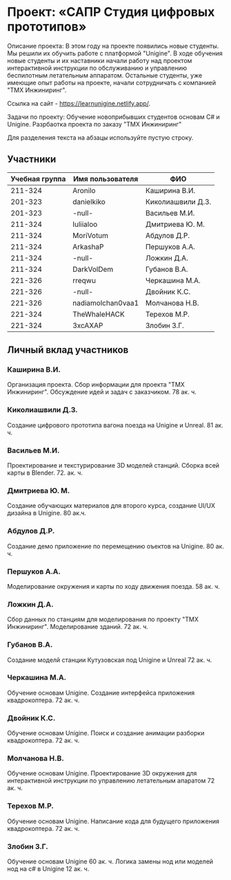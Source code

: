# Проект: «САПР Студия цифровых прототипов»

Описание проекта: В этом году на проекте появились новые студенты. Мы решили их обучить работе с платформой "Unigine". В ходе обучения новые студенты и их наставники начали работу над проектом интерактивной инструкции по обслуживанию и управлению беспилотным летательным аппаратом. Остальные студенты, уже имеющие опыт работы на проекте, начали сотрудничать с компанией "ТМХ Инжиниринг".

Ссылка на сайт - https://learnunigine.netlify.app/.

Задачи по проекту: 
    Обучение новоприбывших студентов основам C# и Unigine.
    Разрбаотка проекта по заказу "ТМХ Инжиниринг"

Для разделения текста на абзацы используйте пустую строку.

## Участники

| Учебная группа | Имя пользователя | ФИО                      |
|----------------|------------------|--------------------------|
| 211-324        | Aronilo          | Каширина В.И.            |
| 201-323        | danielkiko       | Киколиашвили Д.З.        |
| 201-323        | -null-           | Васильев М.И.            |
| 211-324        | Iuliialoo        | Дмитриева Ю. М.          |
| 211-324        | MoriVotum        | Абдулов Д.Р.             |
| 211-324        | ArkashaP         | Першуков А.А.            |
| 211-324        | -null-           | Ложкин Д.А.              |
| 211-324        | DarkVolDem       | Губанов В.А.             |
| 221-326        | rreqwu           | Черкашина М.А.           |
| 221-326        | -null-           | Двойник К.С.             |
| 221-326        | nadiamolchan0vaa1| Молчанова Н.В.           |
| 221-324        | TheWhaleHACK     | Терехов М.Р.             |
| 221-324        | 3xcAXAP          | Злобин З.Г.              |

## Личный вклад участников

### Каширина В.И.

Организация проекта. Сбор информации для проекта "ТМХ Инжиниринг". Обсуждение идей и задач с заказчиком. 78 ак. ч.

### Киколиашвили Д.З.

Создание цифрового прототипа вагона поезда на Unigine и Unreal. 81 ак. ч.

### Васильев М.И.

Проектирование и текстурирование 3D моделей станций. Сборка всей карты в Blender. 72. ак. ч.

### Дмитриева Ю. М.

Создание обучающих материалов для второго курса, создание UI/UX дизайна в Unigine. 80 ак.ч.

### Абдулов Д.Р.

Создание демо приложение по перемещению оъектов на Unigine. 80 ак. ч.

### Першуков А.А.

Моделирование окружения и карты по ходу движения поезда. 58 ак. ч.

### Ложкин Д.А.

Сбор данных по станциям для моделирования по проекту "ТМХ Инжиниринг". Моделирование зданий. 72 ак. ч.

### Губанов В.А.

Создание моделй станции Кутузовская под Unigine и Unreal 72 ак. ч.  

### Черкашина М.А.

Обучение основам Unigine. Создание интерфейса приложения квадрокоптера. 72 ак. ч.

### Двойник К.С.

Обучение основам Unigine. Поиск и создание анимации разборки квадрокоптера. 72 ак. ч.

### Молчанова Н.В.

Обучение основам Unigine. Проектирование 3D окружения для интерактивной инструкции по управлению летательным апаратом 72 ак. ч.

### Терехов М.Р.

Обучение основам Unigine. Написание кода для будущего приложения квадрокоптера. 72 ак. ч.

### Злобин З.Г.

Обучение основам Unigine 60 ак. ч. Логика замены нод или моделей нод на c# в Unigine 12 ак. ч.
